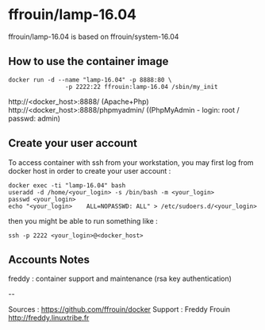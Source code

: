 # ffrouin/lamp-16.04

ffrouin/lamp-16.04 is based on ffrouin/system-16.04

## How to use the container image

	docker run -d --name "lamp-16.04" -p 8888:80 \
					-p 2222:22 ffrouin:lamp-16.04 /sbin/my_init

http://<docker_host>:8888/ (Apache+Php)
http://<docker_host>:8888/phpmyadmin/ ((PhpMyAdmin - login: root / passwd: admin)

## Create your user account

To access container with ssh from your workstation, you may first log from docker host in order to create your user account :

	docker exec -ti "lamp-16.04" bash
	useradd -d /home/<your_login> -s /bin/bash -m <your_login>
	passwd <your_login>
	echo "<your_login>    ALL=NOPASSWD: ALL" > /etc/sudoers.d/<your_login>

then you might be able to run something like :

	ssh -p 2222 <your_login>@<docker_host>

## Accounts Notes

freddy : container support and maintenance (rsa key authentication)

--

Sources : https://github.com/ffrouin/docker
Support : Freddy Frouin http://freddy.linuxtribe.fr
